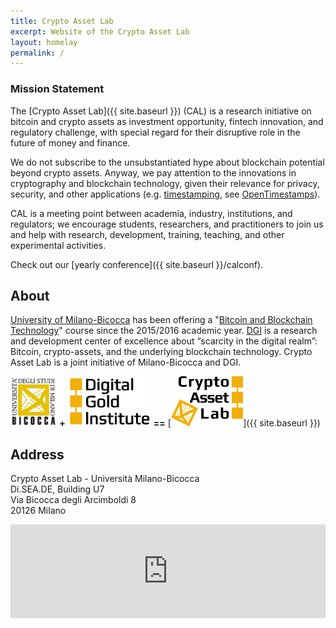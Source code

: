 ```yaml
---
title: Crypto Asset Lab
excerpt: Website of the Crypto Asset Lab
layout: homelay
permalink: /
---
```


### Mission Statement

The [Crypto Asset Lab]({{ site.baseurl }}) (CAL)
is a research initiative
on bitcoin and crypto assets
as investment opportunity, fintech innovation,
and regulatory challenge,
with special regard for their disruptive role
in the future of money and finance.

We do not subscribe to the unsubstantiated hype
about blockchain potential beyond crypto assets.
Anyway, we pay attention to the innovations
in cryptography and blockchain technology,
given their relevance for privacy,
security, and other applications
(e.g. [timestamping](http://dgi.io/ots/), see
[OpenTimestamps](http://opentimestamps.org/)).

CAL is a meeting point between academia, industry,
institutions, and regulators; we encourage students, researchers,
and practitioners to join us and help with
research, development, training, teaching, and
other experimental activities.

Check out our [yearly conference]({{ site.baseurl }}/calconf).

## About

[University of Milano-Bicocca](http://www.unimib.it)
has been offering a
"[Bitcoin and Blockchain Technology](http://www.ametrano.net/bbt/)"
course since the 2015/2016 academic year.
[DGI](http://dgi.io)
is a research and development center of excellence about “scarcity in the digital realm”: Bitcoin, crypto-assets, and the underlying blockchain technology.
Crypto Asset Lab is a joint initiative of Milano-Bicocca and DGI.

[<img src="/img/bicocca-logo.png" height="80">](http://www.diseade.unimib.it/it)
**+**
[<img src="/img/dgi-logo.png" height="80">](http://dgi.io)
**==**
[<img src="/img/cal.png" height="80">]({{ site.baseurl }})

## Address

Crypto Asset Lab - Università Milano-Bicocca  
Di.SEA.DE, Building U7  
Via Bicocca degli Arcimboldi 8  
20126 Milano

<iframe src="https://www.google.com/maps/embed?pb=!1m18!1m12!1m3!1d2795.6348896124377!2d9.210284016342875!3d45.51742797910175!2m3!1f0!2f0!3f0!3m2!1i1024!2i768!4f13.1!3m3!1m2!1s0x4786c7481b141dd7%3A0x57e9ff45dc8331de!2sU7+Universit%C3%A0+Milano+Bicocca!5e0!3m2!1sen!2sit!4v1557314816331!5m2!1sen!2sit" width="100%" height="auto" frameborder="0" style="border:0" allowfullscreen></iframe>

